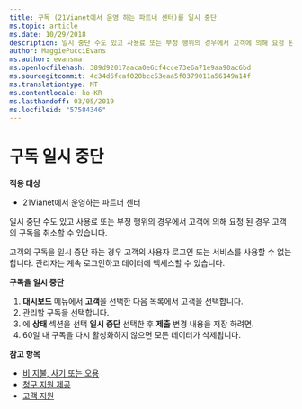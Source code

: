 ```yaml
---
title: 구독 (21Vianet에서 운영 하는 파트너 센터)를 일시 중단
ms.topic: article
ms.date: 10/29/2018
description: 일시 중단 수도 있고 사용료 또는 부정 행위의 경우에서 고객에 의해 요청 된 경우 구독을 취소할 수 있습니다.
author: MaggiePucciEvans
ms.author: evansma
ms.openlocfilehash: 389d92017aaca0e6cf4cce73e6a71e9aa90ac6bd
ms.sourcegitcommit: 4c34d6fcaf020bcc53eaa5f0379011a56149a14f
ms.translationtype: MT
ms.contentlocale: ko-KR
ms.lasthandoff: 03/05/2019
ms.locfileid: "57584346"
---
```

# <a name="suspend-a-subscription"></a>구독 일시 중단

**적용 대상**

-   21Vianet에서 운영하는 파트너 센터

일시 중단 수도 있고 사용료 또는 부정 행위의 경우에서 고객에 의해 요청 된 경우 고객의 구독을 취소할 수 있습니다.

고객의 구독을 일시 중단 하는 경우 고객의 사용자 로그인 또는 서비스를 사용할 수 없는 합니다. 관리자는 계속 로그인하고 데이터에 액세스할 수 있습니다.

**구독을 일시 중단**

1.  **대시보드** 메뉴에서 **고객**을 선택한 다음 목록에서 고객을 선택합니다.
2.  관리할 구독을 선택합니다.
3.  에 **상태** 섹션을 선택 **일시 중단** 선택한 후 **제출** 변경 내용을 저장 하려면.
4.  60일 내 구독을 다시 활성화하지 않으면 모든 데이터가 삭제됩니다.

**참고 항목**

-   [비 지불, 사기 또는 오용](non-payment-fraud-or-misuse.md)
-   [청구 지원 제공](provide-billing-support.md)
-   [고객 지원](customer-support.md)